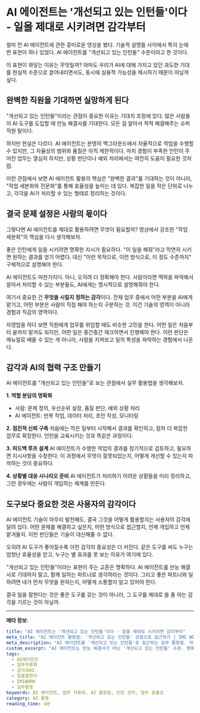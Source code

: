 # AI 에이전트는 '개선되고 있는 인턴들'이다 - 일을 제대로 시키려면 감각부터

얼마 전 AI 에이전트에 관한 흥미로운 영상을 봤다. 기술적 설명들 사이에서 특히 눈에 띈 표현이 하나 있었다. AI 에이전트를 "개선되고 있는 인턴들" 수준이라고 한 것이다.

이 표현이 와닿는 이유는 무엇일까? 아마도 우리가 AI에 대해 가지고 있던 과도한 기대를 현실적 수준으로 끌어내리면서도, 동시에 실용적 가능성을 제시하기 때문이 아닐까 싶다.

## 완벽한 직원을 기대하면 실망하게 된다

"개선되고 있는 인턴들"이라는 관점이 중요한 이유는 기대치 조정에 있다. 많은 사람들이 AI 도구를 도입할 때 만능 해결사를 기대한다. 모든 걸 알아서 척척 해결해주는 슈퍼 직원 말이다.

하지만 현실은 다르다. AI 에이전트는 분명히 백그라운드에서 자율적으로 작업을 수행할 수 있지만, 그 자율성의 범위와 품질은 아직 제한적이다. 마치 경험이 부족한 인턴이 주어진 업무는 열심히 하지만, 상황 판단이나 예외 처리에서는 여전히 도움이 필요한 것처럼.

이런 관점에서 보면 AI 에이전트 활용의 핵심은 "완벽한 결과"를 기대하는 것이 아니라, "작업 세분화와 전문화"를 통해 효율성을 높이는 데 있다. 복잡한 일을 작은 단위로 나누고, 각각을 AI가 처리할 수 있는 형태로 정리하는 것이다.

## 결국 문제 설정은 사람의 몫이다

그렇다면 AI 에이전트를 제대로 활용하려면 무엇이 필요할까? 영상에서 강조한 "작업 세분화"의 핵심을 다시 생각해보자.

좋은 인턴에게 일을 시키려면 명확한 지시가 필요하다. "이 일을 해줘"라고 막연히 시키면 원하는 결과를 얻기 어렵다. 대신 "이런 목적으로, 이런 방식으로, 이 정도 수준까지" 구체적으로 설명해야 한다.

AI 에이전트도 마찬가지다. 아니, 오히려 더 정확해야 한다. 사람이라면 맥락을 파악해서 알아서 처리할 수 있는 부분들도, AI에게는 명시적으로 설명해줘야 한다.

여기서 중요한 건 **무엇을 시킬지 정하는 감각**이다. 전체 업무 중에서 어떤 부분을 AI에게 맡기고, 어떤 부분은 사람이 직접 해야 하는지 구분하는 것. 이건 기술의 영역이 아니라 경험과 직감의 영역이다.

자영업을 하다 보면 직원에게 업무를 위임할 때도 비슷한 고민을 한다. 어떤 일은 처음부터 끝까지 맡겨도 되지만, 어떤 일은 중간중간 체크하면서 진행해야 한다. 이런 판단은 매뉴얼로 배울 수 있는 게 아니라, 사람을 지켜보고 일의 특성을 파악하는 경험에서 나온다.

## 감각과 AI의 협력 구조 만들기

AI 에이전트를 "개선되고 있는 인턴들"로 보는 관점에서 실무 활용법을 생각해보자.

**1. 역할 분담의 명확화**
- 사람: 문제 정의, 우선순위 설정, 품질 판단, 예외 상황 처리
- AI 에이전트: 반복 작업, 데이터 처리, 초안 작성, 모니터링

**2. 점진적 신뢰 구축**
처음에는 작은 일부터 시작해서 결과를 확인하고, 점차 더 복잡한 업무로 확장한다. 인턴을 교육시키는 것과 똑같은 과정이다.

**3. 피드백 루프 설계**
AI 에이전트가 수행한 작업의 결과를 정기적으로 검토하고, 필요하면 지시사항을 수정한다. 이 과정에서 무엇이 잘못되었는지, 어떻게 개선할 수 있는지 파악하는 것이 중요하다.

**4. 상황별 대응 시나리오 준비**
AI 에이전트가 처리하기 어려운 상황들을 미리 정리하고, 그런 경우에는 사람이 개입하는 체계를 만든다.

## 도구보다 중요한 것은 사용자의 감각이다

AI 에이전트 기술이 아무리 발전해도, 결국 그것을 어떻게 활용할지는 사용자의 감각에 달려 있다. 어떤 문제를 해결하고 싶은지, 어떤 방식으로 접근할지, 언제 개입하고 언제 맡겨둘지. 이런 판단들은 기술이 대신해줄 수 없다.

오히려 AI 도구가 좋아질수록 이런 감각의 중요성은 더 커진다. 같은 도구를 써도 누구는 엄청난 효율성을 얻고, 누구는 별 효과를 못 보는 이유가 여기에 있다.

"개선되고 있는 인턴들"이라는 표현이 주는 교훈은 명확하다. AI 에이전트를 만능 해결사로 기대하지 말고, 함께 일하는 파트너로 생각하라는 것이다. 그리고 좋은 파트너와 일하려면 내가 먼저 무엇을 원하는지, 어떻게 소통할지 알고 있어야 한다.

결국 일을 잘한다는 것은 좋은 도구를 갖는 것이 아니라, 그 도구를 제대로 쓸 줄 아는 감각을 기르는 것이 아닐까.

---

**메타 정보**:
```yaml
title: "AI 에이전트는 '개선되고 있는 인턴들'이다 - 일을 제대로 시키려면 감각부터"
meta_title: "AI 에이전트 활용법: '개선되고 있는 인턴들' 관점으로 접근하기 | IMI WORK"
meta_description: "AI 에이전트를 '개선되고 있는 인턴들'로 접근하는 실무 활용법. 작업 세분화와 감각적 판단으로 AI와 효과적으로 협업하는 방법"
custom_excerpt: "AI 에이전트는 만능 해결사가 아닌 '개선되고 있는 인턴들' 수준. 명확한 지시와 역할 분담으로 실무에서 제대로 활용하는 방법을 알아보자."
tags:
  - AI에이전트
  - 업무자동화
  - 감각과AI
  - 일을잘한다
  - IMIWORK
  - 실무활용
keywords: AI 에이전트, 업무 자동화, AI 활용법, 인턴 관리, 업무 효율성
category: AI 활용
reading_time: 4분
```